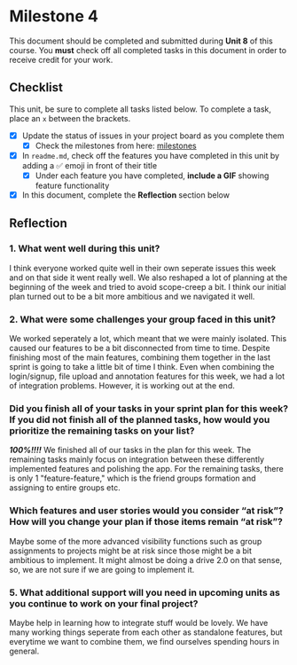 # Milestone 4

This document should be completed and submitted during **Unit 8** of this course. You **must** check off all completed tasks in this document in order to receive credit for your work.

## Checklist

This unit, be sure to complete all tasks listed below. To complete a task, place an `x` between the brackets.

- [X] Update the status of issues in your project board as you complete them
  - [X] Check the milestones from here: [milestones](https://github.com/Lecotes/Codebase/milestones)
- [X] In `readme.md`, check off the features you have completed in this unit by adding a ✅ emoji in front of their title
  - [X] Under each feature you have completed, **include a GIF** showing feature functionality
- [X] In this document, complete the **Reflection** section below

## Reflection

### 1. What went well during this unit?

I think everyone worked quite well in their own seperate issues this week and on that side it went really well. We also reshaped a lot of planning at the beginning of the week and tried to avoid scope-creep a bit. I think our initial plan turned out to be a bit more ambitious and we navigated it well.

### 2. What were some challenges your group faced in this unit?

We worked seperately a lot, which meant that we were mainly isolated. This caused our features to be a bit disconnected from time to time. Despite finishing most of the main features, combining them together in the last sprint is going to take a little bit of time I think. Even when combining the login/signup, file upload and annotation features for this week, we had a lot of integration problems. However, it is working out at the end.

### Did you finish all of your tasks in your sprint plan for this week? If you did not finish all of the planned tasks, how would you prioritize the remaining tasks on your list?

***100%!!!!*** We finished all of our tasks in the plan for this week. The remaining tasks mainly focus on integration between these differently implemented features and polishing the app. For the remaining tasks, there is only 1 "feature-feature," which is the friend groups formation and assigning to entire groups etc.

### Which features and user stories would you consider “at risk”? How will you change your plan if those items remain “at risk”?

Maybe some of the more advanced visibility functions such as group assignments to projects might be at risk since those might be a bit ambitious to implement. It might almost be doing a drive 2.0 on that sense, so, we are not sure if we are going to implement it.

### 5. What additional support will you need in upcoming units as you continue to work on your final project?

Maybe help in learning how to integrate stuff would be lovely. We have many working things seperate from each other as standalone features, but everytime we want to combine them, we find ourselves spending hours in general.
